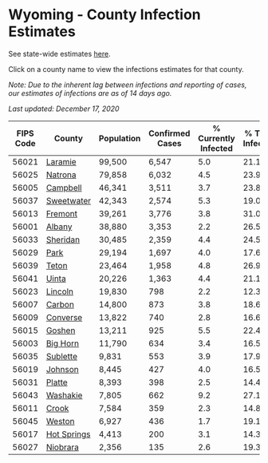 # Wyoming - County Infection Estimates

See state-wide estimates [here](/infections/us-wy).

Click on a county name to view the infections estimates for that county.

*Note: Due to the inherent lag between infections and reporting of cases, our estimates of infections are as of 14 days ago.*

*Last updated: December 17, 2020*

|   FIPS Code |                     County |   Population |   Confirmed Cases |   % Currently Infected |   % Total Infected |
|-------------|----------------------------|--------------|-------------------|------------------------|--------------------|
|       56021 |         [Laramie](laramie) |       99,500 |             6,547 |                    5.0 |               21.1 |
|       56025 |         [Natrona](natrona) |       79,858 |             6,032 |                    4.5 |               23.9 |
|       56005 |       [Campbell](campbell) |       46,341 |             3,511 |                    3.7 |               23.8 |
|       56037 |   [Sweetwater](sweetwater) |       42,343 |             2,574 |                    5.3 |               19.0 |
|       56013 |         [Fremont](fremont) |       39,261 |             3,776 |                    3.8 |               31.0 |
|       56001 |           [Albany](albany) |       38,880 |             3,353 |                    2.2 |               26.5 |
|       56033 |       [Sheridan](sheridan) |       30,485 |             2,359 |                    4.4 |               24.5 |
|       56029 |               [Park](park) |       29,194 |             1,697 |                    4.0 |               17.6 |
|       56039 |             [Teton](teton) |       23,464 |             1,958 |                    4.8 |               26.9 |
|       56041 |             [Uinta](uinta) |       20,226 |             1,363 |                    4.4 |               21.1 |
|       56023 |         [Lincoln](lincoln) |       19,830 |               798 |                    2.2 |               12.3 |
|       56007 |           [Carbon](carbon) |       14,800 |               873 |                    3.8 |               18.6 |
|       56009 |       [Converse](converse) |       13,822 |               740 |                    2.8 |               16.6 |
|       56015 |           [Goshen](goshen) |       13,211 |               925 |                    5.5 |               22.4 |
|       56003 |       [Big Horn](big-horn) |       11,790 |               634 |                    3.4 |               16.5 |
|       56035 |       [Sublette](sublette) |        9,831 |               553 |                    3.9 |               17.9 |
|       56019 |         [Johnson](johnson) |        8,445 |               427 |                    4.0 |               16.5 |
|       56031 |           [Platte](platte) |        8,393 |               398 |                    2.5 |               14.4 |
|       56043 |       [Washakie](washakie) |        7,805 |               662 |                    9.2 |               27.1 |
|       56011 |             [Crook](crook) |        7,584 |               359 |                    2.3 |               14.8 |
|       56045 |           [Weston](weston) |        6,927 |               436 |                    1.7 |               19.1 |
|       56017 | [Hot Springs](hot-springs) |        4,413 |               200 |                    3.1 |               14.3 |
|       56027 |       [Niobrara](niobrara) |        2,356 |               135 |                    2.6 |               19.3 |
